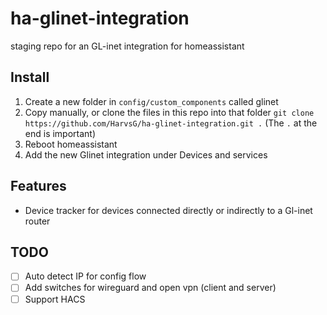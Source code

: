 # ha-glinet-integration
staging repo for an GL-inet integration for homeassistant

## Install
1. Create a new folder in `config/custom_components` called glinet
2. Copy manually, or clone the files in this repo into that folder `git clone https://github.com/HarvsG/ha-glinet-integration.git .` (The `.` at the end is important)
3. Reboot homeassistant
4. Add the new Glinet integration under Devices and services

## Features
- Device tracker for devices connected directly or indirectly to a Gl-inet router

## TODO
- [ ] Auto detect IP for config flow
- [ ] Add switches for wireguard and open vpn (client and server)
- [ ] Support HACS
